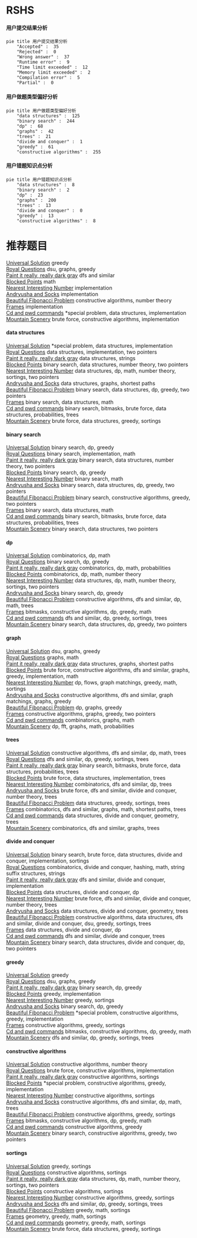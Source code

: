 # RSHS
<!-- tabs:start -->
#### **用户提交结果分析**

```mermaid
pie title 用户提交结果分析
    "Accepted" :  35
    "Rejected" :  0
    "Wrong answer" :  37
    "Runtime error" :  9
    "Time limit exceeded" :  12
    "Memory limit exceeded" :  2
    "Compilation error" :  5
    "Partial" :  0
```
#### **用户做题类型偏好分析**

```mermaid
pie title 用户做题类型偏好分析
    "data structures" :  125
    "binary search" :  244
    "dp" :  68
    "graphs" :  42
    "trees" :  21
    "divide and conquer" :  1
    "greedy" :  61
    "constructive algorithms" :  255
```
#### **用户错题知识点分析**

```mermaid
pie title 用户错题知识点分析
    "data structures" :  8
    "binary search" :  2
    "dp" :  23
    "graphs" :  200
    "trees" :  13
    "divide and conquer" :  0
    "greedy" :  13
    "constructive algorithms" :  8
```
<!-- tabs:end -->
# 推荐题目
[Universal Solution](http://codeforces.com/problemset/problem/1380/B)		greedy		  
[Royal Questions](http://codeforces.com/problemset/problem/875/F)		dsu,
                        graphs,
                        greedy		  
[Paint it really, really dark gray](http://codeforces.com/problemset/problem/717/E)		dfs and similar		  
[Blocked Points](https://codeforces.com/contest/393/problem/C)		math		  
[Nearest Interesting Number](http://codeforces.com/problemset/problem/1183/A)		implementation		  
[Andryusha and Socks](https://codeforces.com/contest/782/problem/A)		implementation		  
[Beautiful Fibonacci Problem](http://codeforces.com/problemset/problem/1264/F)		constructive algorithms,
                        number theory		  
[Frames](http://codeforces.com/problemset/problem/93/A)		implementation		  
[Cd and pwd commands](http://codeforces.com/problemset/problem/158/C)		*special problem,
                        data structures,
                        implementation		  
[Mountain Scenery](http://codeforces.com/problemset/problem/218/A)		brute force,
                        constructive algorithms,
                        implementation		  
<!-- tabs:start -->
#### **data structures**
[Universal Solution](http://codeforces.com/problemset/problem/158/C)		*special problem,
                        data structures,
                        implementation		  
[Royal Questions](http://codeforces.com/problemset/problem/280/B)		data structures,
                        implementation,
                        two pointers		  
[Paint it really, really dark gray](https://codeforces.com/contest/828/problem/E)		data structures,
                        strings		  
[Blocked Points](http://codeforces.com/problemset/problem/818/E)		binary search,
                        data structures,
                        number theory,
                        two pointers		  
[Nearest Interesting Number](http://codeforces.com/problemset/problem/665/F)		data structures,
                        dp,
                        math,
                        number theory,
                        sortings,
                        two pointers		  
[Andryusha and Socks](http://codeforces.com/problemset/problem/464/E)		data structures,
                        graphs,
                        shortest paths		  
[Beautiful Fibonacci Problem](http://codeforces.com/problemset/problem/1492/C)		binary search,
                        data structures,
                        dp,
                        greedy,
                        two pointers		  
[Frames](http://codeforces.com/problemset/problem/1490/G)		binary search,
                        data structures,
                        math		  
[Cd and pwd commands](http://codeforces.com/problemset/problem/1479/D)		binary search,
                        bitmasks,
                        brute force,
                        data structures,
                        probabilities,
                        trees		  
[Mountain Scenery](http://codeforces.com/problemset/problem/1497/A)		brute force,
                        data structures,
                        greedy,
                        sortings		  
#### **binary search**
[Universal Solution](http://codeforces.com/problemset/problem/853/D)		binary search,
                        dp,
                        greedy		  
[Royal Questions](http://codeforces.com/problemset/problem/837/E)		binary search,
                        implementation,
                        math		  
[Paint it really, really dark gray](http://codeforces.com/problemset/problem/818/E)		binary search,
                        data structures,
                        number theory,
                        two pointers		  
[Blocked Points](http://codeforces.com/problemset/problem/727/F)		binary search,
                        dp,
                        greedy		  
[Nearest Interesting Number](http://codeforces.com/problemset/problem/1463/A)		binary search,
                        math		  
[Andryusha and Socks](http://codeforces.com/problemset/problem/1492/C)		binary search,
                        data structures,
                        dp,
                        greedy,
                        two pointers		  
[Beautiful Fibonacci Problem](http://codeforces.com/problemset/problem/1463/D)		binary search,
                        constructive algorithms,
                        greedy,
                        two pointers		  
[Frames](http://codeforces.com/problemset/problem/1490/G)		binary search,
                        data structures,
                        math		  
[Cd and pwd commands](http://codeforces.com/problemset/problem/1479/D)		binary search,
                        bitmasks,
                        brute force,
                        data structures,
                        probabilities,
                        trees		  
[Mountain Scenery](http://codeforces.com/problemset/problem/1436/E)		binary search,
                        data structures,
                        two pointers		  
#### **dp**
[Universal Solution](http://codeforces.com/problemset/problem/37/D)		combinatorics,
                        dp,
                        math		  
[Royal Questions](http://codeforces.com/problemset/problem/853/D)		binary search,
                        dp,
                        greedy		  
[Paint it really, really dark gray](http://codeforces.com/problemset/problem/1153/F)		combinatorics,
                        dp,
                        math,
                        probabilities		  
[Blocked Points](http://codeforces.com/problemset/problem/1174/E)		combinatorics,
                        dp,
                        math,
                        number theory		  
[Nearest Interesting Number](http://codeforces.com/problemset/problem/665/F)		data structures,
                        dp,
                        math,
                        number theory,
                        sortings,
                        two pointers		  
[Andryusha and Socks](http://codeforces.com/problemset/problem/727/F)		binary search,
                        dp,
                        greedy		  
[Beautiful Fibonacci Problem](http://codeforces.com/problemset/problem/1338/D)		constructive algorithms,
                        dfs and similar,
                        dp,
                        math,
                        trees		  
[Frames](http://codeforces.com/problemset/problem/1491/D)		bitmasks,
                        constructive algorithms,
                        dp,
                        greedy,
                        math		  
[Cd and pwd commands](http://codeforces.com/problemset/problem/1336/A)		dfs and similar,
                        dp,
                        greedy,
                        sortings,
                        trees		  
[Mountain Scenery](http://codeforces.com/problemset/problem/1492/C)		binary search,
                        data structures,
                        dp,
                        greedy,
                        two pointers		  
#### **graph**
[Universal Solution](http://codeforces.com/problemset/problem/875/F)		dsu,
                        graphs,
                        greedy		  
[Royal Questions](http://codeforces.com/problemset/problem/402/E)		graphs,
                        math		  
[Paint it really, really dark gray](http://codeforces.com/problemset/problem/464/E)		data structures,
                        graphs,
                        shortest paths		  
[Blocked Points](http://codeforces.com/problemset/problem/1487/C)		brute force,
                        constructive algorithms,
                        dfs and similar,
                        graphs,
                        greedy,
                        implementation,
                        math		  
[Nearest Interesting Number](http://codeforces.com/problemset/problem/1437/C)		dp,
                        flows,
                        graph matchings,
                        greedy,
                        math,
                        sortings		  
[Andryusha and Socks](http://codeforces.com/problemset/problem/1470/D)		constructive algorithms,
                        dfs and similar,
                        graph matchings,
                        graphs,
                        greedy		  
[Beautiful Fibonacci Problem](http://codeforces.com/problemset/problem/1476/C)		dp,
                        graphs,
                        greedy		  
[Frames](http://codeforces.com/problemset/problem/1304/D)		constructive algorithms,
                        graphs,
                        greedy,
                        two pointers		  
[Cd and pwd commands](http://codeforces.com/problemset/problem/1475/C)		combinatorics,
                        graphs,
                        math		  
[Mountain Scenery](http://codeforces.com/problemset/problem/553/E)		dp,
                        fft,
                        graphs,
                        math,
                        probabilities		  
#### **trees**
[Universal Solution](http://codeforces.com/problemset/problem/1338/D)		constructive algorithms,
                        dfs and similar,
                        dp,
                        math,
                        trees		  
[Royal Questions](http://codeforces.com/problemset/problem/1336/A)		dfs and similar,
                        dp,
                        greedy,
                        sortings,
                        trees		  
[Paint it really, really dark gray](http://codeforces.com/problemset/problem/1479/D)		binary search,
                        bitmasks,
                        brute force,
                        data structures,
                        probabilities,
                        trees		  
[Blocked Points](http://codeforces.com/problemset/problem/1511/C)		brute force,
                        data structures,
                        implementation,
                        trees		  
[Nearest Interesting Number](http://codeforces.com/problemset/problem/1499/F)		combinatorics,
                        dfs and similar,
                        dp,
                        trees		  
[Andryusha and Socks](http://codeforces.com/problemset/problem/1491/E)		brute force,
                        dfs and similar,
                        divide and conquer,
                        number theory,
                        trees		  
[Beautiful Fibonacci Problem](http://codeforces.com/problemset/problem/1466/D)		data structures,
                        greedy,
                        sortings,
                        trees		  
[Frames](http://codeforces.com/problemset/problem/1495/D)		combinatorics,
                        dfs and similar,
                        graphs,
                        math,
                        shortest paths,
                        trees		  
[Cd and pwd commands](http://codeforces.com/problemset/problem/1303/G)		data structures,
                        divide and conquer,
                        geometry,
                        trees		  
[Mountain Scenery](http://codeforces.com/problemset/problem/1454/E)		combinatorics,
                        dfs and similar,
                        graphs,
                        trees		  
#### **divide and conquer**
[Universal Solution](http://codeforces.com/problemset/problem/1461/D)		binary search,
                        brute force,
                        data structures,
                        divide and conquer,
                        implementation,
                        sortings		  
[Royal Questions](http://codeforces.com/problemset/problem/1466/G)		combinatorics,
                        divide and conquer,
                        hashing,
                        math,
                        string suffix structures,
                        strings		  
[Paint it really, really dark gray](http://codeforces.com/problemset/problem/1490/D)		dfs and similar,
                        divide and conquer,
                        implementation		  
[Blocked Points](https://codeforces.com/contest/1483/problem/C)		data structures,
                        divide and conquer,
                        dp		  
[Nearest Interesting Number](http://codeforces.com/problemset/problem/1491/E)		brute force,
                        dfs and similar,
                        divide and conquer,
                        number theory,
                        trees		  
[Andryusha and Socks](http://codeforces.com/problemset/problem/1303/G)		data structures,
                        divide and conquer,
                        geometry,
                        trees		  
[Beautiful Fibonacci Problem](http://codeforces.com/problemset/problem/1494/D)		constructive algorithms,
                        data structures,
                        dfs and similar,
                        divide and conquer,
                        dsu,
                        greedy,
                        sortings,
                        trees		  
[Frames](http://codeforces.com/problemset/problem/1482/E)		data structures,
                        divide and conquer,
                        dp		  
[Cd and pwd commands](http://codeforces.com/problemset/problem/566/C)		dfs and similar,
                        divide and conquer,
                        trees		  
[Mountain Scenery](http://codeforces.com/problemset/problem/1428/F)		binary search,
                        data structures,
                        divide and conquer,
                        dp,
                        two pointers		  
#### **greedy**
[Universal Solution](http://codeforces.com/problemset/problem/1380/B)		greedy		  
[Royal Questions](http://codeforces.com/problemset/problem/875/F)		dsu,
                        graphs,
                        greedy		  
[Paint it really, really dark gray](http://codeforces.com/problemset/problem/853/D)		binary search,
                        dp,
                        greedy		  
[Blocked Points](http://codeforces.com/problemset/problem/862/A)		greedy,
                        implementation		  
[Nearest Interesting Number](http://codeforces.com/problemset/problem/1110/B)		greedy,
                        sortings		  
[Andryusha and Socks](http://codeforces.com/problemset/problem/727/F)		binary search,
                        dp,
                        greedy		  
[Beautiful Fibonacci Problem](http://codeforces.com/problemset/problem/774/C)		*special problem,
                        constructive algorithms,
                        greedy,
                        implementation		  
[Frames](http://codeforces.com/problemset/problem/1375/E)		constructive algorithms,
                        greedy,
                        sortings		  
[Cd and pwd commands](http://codeforces.com/problemset/problem/1491/D)		bitmasks,
                        constructive algorithms,
                        dp,
                        greedy,
                        math		  
[Mountain Scenery](http://codeforces.com/problemset/problem/1336/A)		dfs and similar,
                        dp,
                        greedy,
                        sortings,
                        trees		  
#### **constructive algorithms**
[Universal Solution](http://codeforces.com/problemset/problem/1264/F)		constructive algorithms,
                        number theory		  
[Royal Questions](http://codeforces.com/problemset/problem/218/A)		brute force,
                        constructive algorithms,
                        implementation		  
[Paint it really, really dark gray](http://codeforces.com/problemset/problem/1144/C)		constructive algorithms,
                        sortings		  
[Blocked Points](http://codeforces.com/problemset/problem/774/C)		*special problem,
                        constructive algorithms,
                        greedy,
                        implementation		  
[Nearest Interesting Number](http://codeforces.com/problemset/problem/1339/B)		constructive algorithms,
                        sortings		  
[Andryusha and Socks](http://codeforces.com/problemset/problem/1338/D)		constructive algorithms,
                        dfs and similar,
                        dp,
                        math,
                        trees		  
[Beautiful Fibonacci Problem](http://codeforces.com/problemset/problem/1375/E)		constructive algorithms,
                        greedy,
                        sortings		  
[Frames](http://codeforces.com/problemset/problem/1491/D)		bitmasks,
                        constructive algorithms,
                        dp,
                        greedy,
                        math		  
[Cd and pwd commands](http://codeforces.com/problemset/problem/1493/A)		constructive algorithms,
                        greedy		  
[Mountain Scenery](http://codeforces.com/problemset/problem/1463/D)		binary search,
                        constructive algorithms,
                        greedy,
                        two pointers		  
#### **sortings**
[Universal Solution](http://codeforces.com/problemset/problem/1110/B)		greedy,
                        sortings		  
[Royal Questions](http://codeforces.com/problemset/problem/1144/C)		constructive algorithms,
                        sortings		  
[Paint it really, really dark gray](http://codeforces.com/problemset/problem/665/F)		data structures,
                        dp,
                        math,
                        number theory,
                        sortings,
                        two pointers		  
[Blocked Points](http://codeforces.com/problemset/problem/1339/B)		constructive algorithms,
                        sortings		  
[Nearest Interesting Number](http://codeforces.com/problemset/problem/1375/E)		constructive algorithms,
                        greedy,
                        sortings		  
[Andryusha and Socks](http://codeforces.com/problemset/problem/1336/A)		dfs and similar,
                        dp,
                        greedy,
                        sortings,
                        trees		  
[Beautiful Fibonacci Problem](http://codeforces.com/problemset/problem/1165/E)		greedy,
                        math,
                        sortings		  
[Frames](https://codeforces.com/contest/1496/problem/C)		geometry,
                        greedy,
                        math,
                        sortings		  
[Cd and pwd commands](http://codeforces.com/problemset/problem/1495/A)		geometry,
                        greedy,
                        math,
                        sortings		  
[Mountain Scenery](http://codeforces.com/problemset/problem/1497/A)		brute force,
                        data structures,
                        greedy,
                        sortings		  
<!-- tabs:end -->
